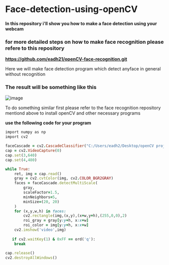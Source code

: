 # Face-detection-using-openCV
#### In this repository i'll show you how to make a face detection using your webcam 

### for more detailed steps on how to make face recognition please refere to this repository
**https://github.com/eadh21/openCV-face-recognition.git**


Here we will make face detection program which detect anyface in general without recognition

### The result will be something like this

![image](https://user-images.githubusercontent.com/5675794/127233665-e7d4ae7c-d37b-4505-adb1-1a4857219988.png)


To do something similar first please refer to the face recognition repository mentiond above to install openCV and other necessary programs

**use the following code for your program**

```ruby
import numpy as np
import cv2

faceCascade = cv2.CascadeClassifier("C:/Users/eadh2/Desktop/openCV projects/Cascades/haarcascade_frontalface_default.xml")  use the Cascades found in the data file mentiond in the (face recognition) repository     
cap = cv2.VideoCapture(0)                                                  # take the stream of the web camera you have
cap.set(3,640)                                                             # set Width
cap.set(4,480)                                                             # set Height

while True:
    ret, img = cap.read()                                                  # take one frame from the web camera 
    gray = cv2.cvtColor(img, cv2.COLOR_BGR2GRAY)
    faces = faceCascade.detectMultiScale(                                  # use the faceCascade found in the data file mentiond in the (face recognition) repository
        gray,                                                              #detecting the face will be in the gray scale not in the RGB 
        scaleFactor=1.5,
        minNeighbors=5,     
        minSize=(20, 20)
    )
    for (x,y,w,h) in faces:                                                #after detecting the face make rectangle around it
        cv2.rectangle(img,(x,y),(x+w,y+h),(255,0,0),2)
        roi_gray = gray[y:y+h, x:x+w]
        roi_color = img[y:y+h, x:x+w]  
    cv2.imshow('video',img)                                                #show the image through the window to the user
    
   if cv2.waitKey(1) & 0xFF == ord('q'):                                   #use the 'q' button to close the window
    break
    
cap.release()
cv2.destroyAllWindows()
```

